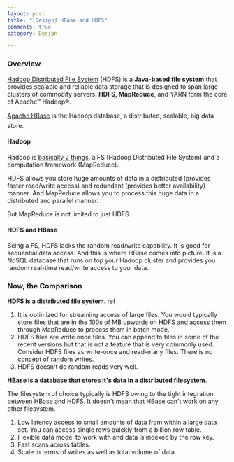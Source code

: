 ```yaml
---
layout: post
title: "[Design] HBase and HDFS"
comments: true
category: Design

---
```


### Overview 

[Hadoop Distributed File System](http://hortonworks.com/hadoop/hdfs/) (HDFS) is a __Java-based file system__ that provides scalable and reliable data storage that is designed to span large clusters of commodity servers. __HDFS, MapReduce__, and YARN form the core of Apache™ Hadoop®.

[Apache HBase](http://hbase.apache.org/) is the Hadoop database, a distributed, scalable, big data store.

#### Hadoop

Hadoop is [basically 2 things](http://stackoverflow.com/a/16930049), a FS (Hadoop Distributed File System) and a computation framework (MapReduce). 

HDFS allows you store huge amounts of data in a distributed (provides faster read/write access) and redundant (provides better availability) manner. And MapReduce allows you to process this huge data in a distributed and parallel manner. 

But MapReduce is not limited to just HDFS. 

#### HDFS and HBase

Being a FS, HDFS lacks the random read/write capability. It is good for sequential data access. And this is where HBase comes into picture. It is a NoSQL database that runs on top your Hadoop cluster and provides you random real-time read/write access to your data.

### Now, the Comparison

__HDFS is a distributed file system__. [ref](http://qr.ae/BqrVU)

1. It is optimized for streaming access of large files. You would typically store files that are in the 100s of MB upwards on HDFS and access them through MapReduce to process them in batch mode. 
2. HDFS files are write once files. You can append to files in some of the recent versions but that is not a feature that is very commonly used. Consider HDFS files as write-once and read-many files. There is no concept of random writes.
3. HDFS doesn't do random reads very well.

__HBase is a database that stores it's data in a distributed filesystem__. 

The filesystem of choice typically is HDFS owing to the tight integration between HBase and HDFS. It doesn't mean that HBase can't work on any other filesystem.

1. Low latency access to small amounts of data from within a large data set. You can access single rows quickly from a billion row table.
2. Flexible data model to work with and data is indexed by the row key.
3. Fast scans across tables.
4. Scale in terms of writes as well as total volume of data.
